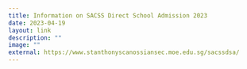 ```yaml
---
title: Information on SACSS Direct School Admission 2023
date: 2023-04-19
layout: link
description: ""
image: ""
external: https://www.stanthonyscanossiansec.moe.edu.sg/sacssdsa/
---
```

